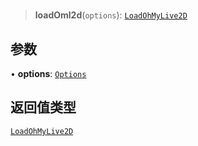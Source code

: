 #

> **loadOml2d**(`options`): [`LoadOhMyLive2D`](../classes/LoadOhMyLive2D.md)

## 参数

• **options**: [`Options`](../interfaces/Options.md)

## 返回值类型

[`LoadOhMyLive2D`](../classes/LoadOhMyLive2D.md)
